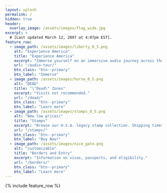 ```yaml
---
layout: splash
permalink: /
hidden: true
header:
  overlay_image: /assets/images/flag_wide.jpg
excerpt: >
  # [Last updated March 12, 2097 at 4:07pm EST].
feature_row:
  - image_path: /assets/images/liberty_8_5.png
    alt: "Experience America"
    title: "Experience America"
    excerpt: "Immerse yourself on an immersive audio journey across the United States with Maia and Dorian."
    url: "/audio-tour/"
    btn_class: "btn--primary"
    btn_label: "Immerse"
  - image_path: /assets/images/horse_8_5.png
    alt: "DEAD"
    title: "\"Dead\" Zones"
    excerpt: "Visits not recommended."
    url: "/dead/"
    btn_class: "btn--primary"
    btn_label: "Learn more"
  - image_path: /assets/images/stamps_8_5.png
    alt: "New low prices!"
    title: "Stamps"
    excerpt: "Browse our U.S.A. legacy stamp collection. Shipping times currently  delayed due to interstate embargos."
    url: "/stamps/"
    btn_class: "btn--primary"
    btn_label: "Buy Now!"
  - image_path: /assets/images/nice_gate.png
    alt: "customizable"
    title: "Borders and Entry"
    excerpt: "Information on visas, passports, and eligibility."
    url: "/borders/"
    btn_class: "btn--primary"
    btn_label: "Learn more"
---
```


{% include feature_row %}
